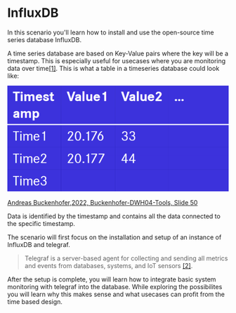 # InfluxDB
In this scenario you'll learn how to install and use the open-source time series database InfluxDB.

A time series database are based on Key-Value pairs where the key will be a timestamp. This is especially useful for usecases where you are monitoring data over time[[1]](https://github.com/influxdata/influxdb).
This is what a table in a timeseries database could look like:

![Example Table](./assets/influxdb.png)

[Andreas Buckenhofer,2022, Buckenhofer-DWH04-Tools, Slide 50](https://elearning.dhbw-stuttgart.de/moodle/pluginfile.php/452774/mod_resource/content/1/Buckenhofer-DWH04-Tools.pdf)

Data is identified by the timestamp and contains all the data connected to the specific timestamp.

The scenario will first focus on the installation and setup of an instance of InfluxDB and telegraf.

>  Telegraf is a server-based agent for collecting and sending all metrics and events from databases, systems, and IoT sensors 
[[2]](https://www.influxdata.com/time-series-platform/telegraf/). 

After the setup is complete, you will learn how to integrate basic system monitoring with telegraf into the database. While exploring the possibilites you will learn why this makes sense and what usecases can profit from the time based design.